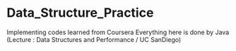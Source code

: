 # Data_Structure_Practice
Implementing codes learned from Coursera
Everything here is done by Java
(Lecture : Data Structures and Performance / UC SanDiego)
